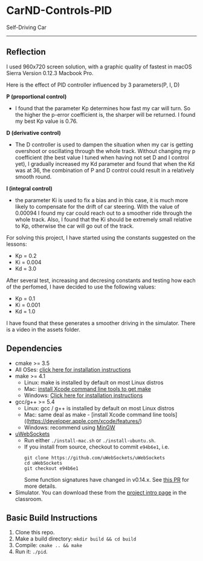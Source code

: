 # CarND-Controls-PID
Self-Driving Car 

---

 

## Reflection

I used  960x720   screen solution, with a graphic quality of fastest in macOS Sierra Version 0.12.3  Macbook Pro.

Here is the effect of PID controller influenced by 3 parameters(P, I, D)

**P (proportional control)**

* I found that the parameter Kp determines how fast my car will turn. So the higher the p-error coefficient is, the sharper will be returned. I found my best Kp value is 0.76.


**D (derivative control)** 

* The D controller is used to dampen the situation when my car is getting overshoot or oscillating through the whole track. Without changing my p coefficient (the best value I tuned when having not set D and I control yet), I gradually increased my Kd parameter and found that when the Kd was at 36, the combination of P and D control could result in a relatively smooth round. 

**I (integral control)**

* the parameter Ki is used to fix a bias and in this case, it is much more likely to compensate for the drift of car steering. With the value of 0.00094 I found my car could reach out to a smoother ride through the whole track. Also, I found that the Ki should be extremely small relative to Kp, otherwise the car will go out of the track. 

 

For solving this project, I have started using the constants suggested on the lessons:
* Kp = 0.2
* Ki = 0.004
* Kd = 3.0

After several test, increasing and decresing constants and testing how each of the perfomed, I have decided to use the following values:
* Kp = 0.1
* Ki = 0.001
* Kd = 1.0

I have found that these generates a smoother driving in the simulator. There is a video in the assets folder.


## Dependencies

* cmake >= 3.5
 * All OSes: [click here for installation instructions](https://cmake.org/install/)
* make >= 4.1
  * Linux: make is installed by default on most Linux distros
  * Mac: [install Xcode command line tools to get make](https://developer.apple.com/xcode/features/)
  * Windows: [Click here for installation instructions](http://gnuwin32.sourceforge.net/packages/make.htm)
* gcc/g++ >= 5.4
  * Linux: gcc / g++ is installed by default on most Linux distros
  * Mac: same deal as make - [install Xcode command line tools]((https://developer.apple.com/xcode/features/)
  * Windows: recommend using [MinGW](http://www.mingw.org/)
* [uWebSockets](https://github.com/uWebSockets/uWebSockets)
  * Run either `./install-mac.sh` or `./install-ubuntu.sh`.
  * If you install from source, checkout to commit `e94b6e1`, i.e.
    ```
    git clone https://github.com/uWebSockets/uWebSockets 
    cd uWebSockets
    git checkout e94b6e1
    ```
    Some function signatures have changed in v0.14.x. See [this PR](https://github.com/udacity/CarND-MPC-Project/pull/3) for more details.
* Simulator. You can download these from the [project intro page](https://github.com/udacity/self-driving-car-sim/releases) in the classroom.

## Basic Build Instructions

1. Clone this repo.
2. Make a build directory: `mkdir build && cd build`
3. Compile: `cmake .. && make`
4. Run it: `./pid`. 


